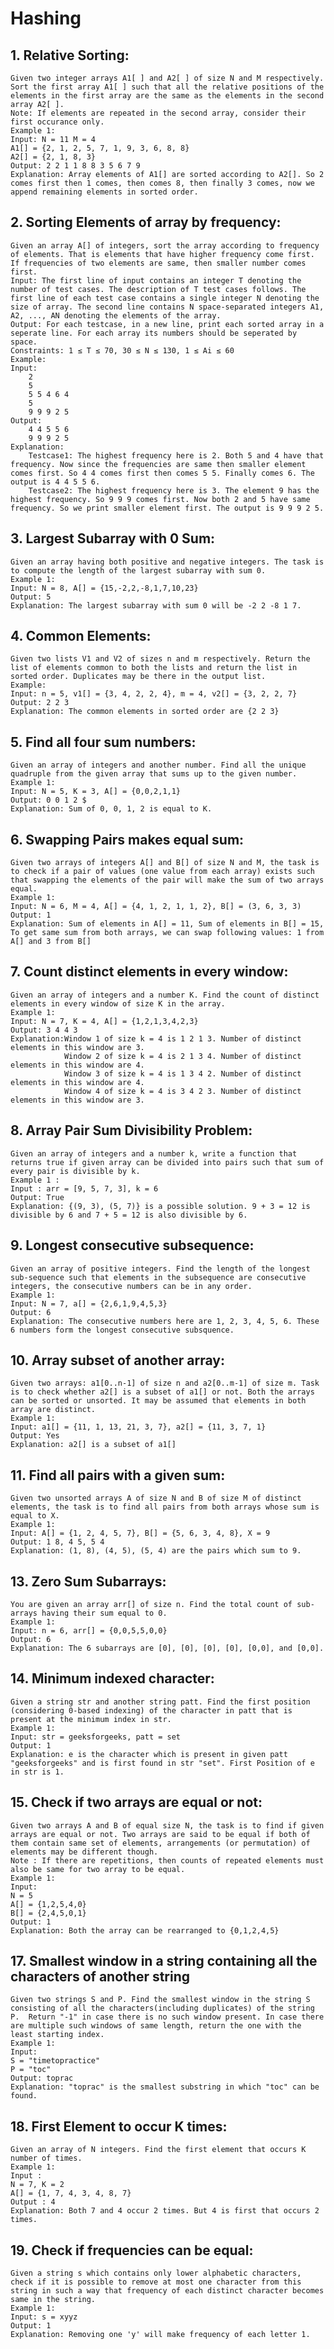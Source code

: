 # Hashing

## 1. Relative Sorting:
    Given two integer arrays A1[ ] and A2[ ] of size N and M respectively. Sort the first array A1[ ] such that all the relative positions of the elements in the first array are the same as the elements in the second array A2[ ].
    Note: If elements are repeated in the second array, consider their first occurance only.
    Example 1: 
    Input: N = 11 M = 4
    A1[] = {2, 1, 2, 5, 7, 1, 9, 3, 6, 8, 8}
    A2[] = {2, 1, 8, 3}
    Output: 2 2 1 1 8 8 3 5 6 7 9
    Explanation: Array elements of A1[] are sorted according to A2[]. So 2 comes first then 1 comes, then comes 8, then finally 3 comes, now we append remaining elements in sorted order.

## 2. Sorting Elements of array by frequency:
    Given an array A[] of integers, sort the array according to frequency of elements. That is elements that have higher frequency come first. If frequencies of two elements are same, then smaller number comes first.
    Input: The first line of input contains an integer T denoting the number of test cases. The description of T test cases follows. The first line of each test case contains a single integer N denoting the size of array. The second line contains N space-separated integers A1, A2, ..., AN denoting the elements of the array.
    Output: For each testcase, in a new line, print each sorted array in a seperate line. For each array its numbers should be seperated by space.
    Constraints: 1 ≤ T ≤ 70, 30 ≤ N ≤ 130, 1 ≤ Ai ≤ 60 
    Example:
    Input:
        2
        5
        5 5 4 6 4
        5
        9 9 9 2 5
    Output:
        4 4 5 5 6
        9 9 9 2 5
    Explanation:
        Testcase1: The highest frequency here is 2. Both 5 and 4 have that frequency. Now since the frequencies are same then smaller element comes first. So 4 4 comes first then comes 5 5. Finally comes 6. The output is 4 4 5 5 6.
        Testcase2: The highest frequency here is 3. The element 9 has the highest frequency. So 9 9 9 comes first. Now both 2 and 5 have same frequency. So we print smaller element first. The output is 9 9 9 2 5.
    
## 3. Largest Subarray with 0 Sum:
    Given an array having both positive and negative integers. The task is to compute the length of the largest subarray with sum 0.
    Example 1:
    Input: N = 8, A[] = {15,-2,2,-8,1,7,10,23}
    Output: 5
    Explanation: The largest subarray with sum 0 will be -2 2 -8 1 7.

## 4. Common Elements:
    Given two lists V1 and V2 of sizes n and m respectively. Return the list of elements common to both the lists and return the list in sorted order. Duplicates may be there in the output list.
    Example:
    Input: n = 5, v1[] = {3, 4, 2, 2, 4}, m = 4, v2[] = {3, 2, 2, 7}
    Output: 2 2 3
    Explanation: The common elements in sorted order are {2 2 3}

## 5. Find all four sum numbers:
    Given an array of integers and another number. Find all the unique quadruple from the given array that sums up to the given number.
    Example 1:
    Input: N = 5, K = 3, A[] = {0,0,2,1,1}
    Output: 0 0 1 2 $
    Explanation: Sum of 0, 0, 1, 2 is equal to K.

## 6. Swapping Pairs makes equal sum:
    Given two arrays of integers A[] and B[] of size N and M, the task is to check if a pair of values (one value from each array) exists such that swapping the elements of the pair will make the sum of two arrays equal.
    Example 1:
    Input: N = 6, M = 4, A[] = {4, 1, 2, 1, 1, 2}, B[] = (3, 6, 3, 3)
    Output: 1
    Explanation: Sum of elements in A[] = 11, Sum of elements in B[] = 15, To get same sum from both arrays, we can swap following values: 1 from A[] and 3 from B[]

## 7. Count distinct elements in every window:
    Given an array of integers and a number K. Find the count of distinct elements in every window of size K in the array.
    Example 1:
    Input: N = 7, K = 4, A[] = {1,2,1,3,4,2,3}
    Output: 3 4 4 3
    Explanation:Window 1 of size k = 4 is 1 2 1 3. Number of distinct elements in this window are 3. 
                Window 2 of size k = 4 is 2 1 3 4. Number of distinct elements in this window are 4.
                Window 3 of size k = 4 is 1 3 4 2. Number of distinct elements in this window are 4.
                Window 4 of size k = 4 is 3 4 2 3. Number of distinct elements in this window are 3.

## 8. Array Pair Sum Divisibility Problem:
    Given an array of integers and a number k, write a function that returns true if given array can be divided into pairs such that sum of every pair is divisible by k.
    Example 1 : 
    Input : arr = [9, 5, 7, 3], k = 6
    Output: True
    Explanation: {(9, 3), (5, 7)} is a possible solution. 9 + 3 = 12 is divisible by 6 and 7 + 5 = 12 is also divisible by 6.

## 9. Longest consecutive subsequence:
    Given an array of positive integers. Find the length of the longest sub-sequence such that elements in the subsequence are consecutive integers, the consecutive numbers can be in any order.
    Example 1:
    Input: N = 7, a[] = {2,6,1,9,4,5,3}
    Output: 6
    Explanation: The consecutive numbers here are 1, 2, 3, 4, 5, 6. These 6 numbers form the longest consecutive subsquence.

## 10. Array subset of another array:
    Given two arrays: a1[0..n-1] of size n and a2[0..m-1] of size m. Task is to check whether a2[] is a subset of a1[] or not. Both the arrays can be sorted or unsorted. It may be assumed that elements in both array are distinct.
    Example 1:
    Input: a1[] = {11, 1, 13, 21, 3, 7}, a2[] = {11, 3, 7, 1}
    Output: Yes
    Explanation: a2[] is a subset of a1[]

## 11. Find all pairs with a given sum:
    Given two unsorted arrays A of size N and B of size M of distinct elements, the task is to find all pairs from both arrays whose sum is equal to X.
    Example 1:
    Input: A[] = {1, 2, 4, 5, 7}, B[] = {5, 6, 3, 4, 8}, X = 9 
    Output: 1 8, 4 5, 5 4
    Explanation: (1, 8), (4, 5), (5, 4) are the pairs which sum to 9.

## 13. Zero Sum Subarrays:
    You are given an array arr[] of size n. Find the total count of sub-arrays having their sum equal to 0.
    Example 1:
    Input: n = 6, arr[] = {0,0,5,5,0,0}
    Output: 6
    Explanation: The 6 subarrays are [0], [0], [0], [0], [0,0], and [0,0].

## 14. Minimum indexed character:
    Given a string str and another string patt. Find the first position (considering 0-based indexing) of the character in patt that is present at the minimum index in str.
    Example 1:
    Input: str = geeksforgeeks, patt = set
    Output: 1
    Explanation: e is the character which is present in given patt "geeksforgeeks" and is first found in str "set". First Position of e in str is 1. 

## 15. Check if two arrays are equal or not:
    Given two arrays A and B of equal size N, the task is to find if given arrays are equal or not. Two arrays are said to be equal if both of them contain same set of elements, arrangements (or permutation) of elements may be different though.
    Note : If there are repetitions, then counts of repeated elements must also be same for two array to be equal.
    Example 1:
    Input:
    N = 5
    A[] = {1,2,5,4,0}
    B[] = {2,4,5,0,1}
    Output: 1
    Explanation: Both the array can be rearranged to {0,1,2,4,5}

## 17. Smallest window in a string containing all the characters of another string
    Given two strings S and P. Find the smallest window in the string S consisting of all the characters(including duplicates) of the string P.  Return "-1" in case there is no such window present. In case there are multiple such windows of same length, return the one with the least starting index. 
    Example 1:
    Input:
    S = "timetopractice"
    P = "toc"
    Output: toprac
    Explanation: "toprac" is the smallest substring in which "toc" can be found.

## 18. First Element to occur K times:
    Given an array of N integers. Find the first element that occurs K number of times. 
    Example 1:
    Input :
    N = 7, K = 2
    A[] = {1, 7, 4, 3, 4, 8, 7}
    Output : 4
    Explanation: Both 7 and 4 occur 2 times. But 4 is first that occurs 2 times.

## 19. Check if frequencies can be equal:
    Given a string s which contains only lower alphabetic characters, check if it is possible to remove at most one character from this string in such a way that frequency of each distinct character becomes same in the string.
    Example 1:
    Input: s = xyyz
    Output: 1 
    Explanation: Removing one 'y' will make frequency of each letter 1.